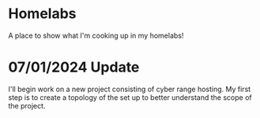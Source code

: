 # Homelabs
A place to show what I'm cooking up in my homelabs!

# 07/01/2024 Update
I'll begin work on a new project consisting of cyber range hosting. My first step is to create a topology of the set up to better understand the scope of the project.

